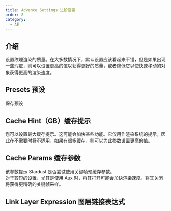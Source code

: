 ```yaml
---
title: Advance Settings 进阶设置
order: 8
category:
  - AE
---
```


## 介绍

设置纹理渲染的质量。在大多数情况下，默认设置应该看起来不错，但是如果出现一些瑕疵，则可以设置更高的值以获得更好的质量，或者降低它以使快速移动的对象获得更高的渲染速度。

## Presets 预设

保存预设

## Cache Hint（GB）缓存提示

您可以设置最大缓存提示。这可能会加快某些功能。它仅用作渲染系统的提示，因此在不需要时将不适用，如果有很多缓存，则可以为此参数设置更高的值。

## Cache Params 缓存参数

该参数提示 Stardust 是否尝试使用关键帧预缓存参数。  
对于较短的设置，尤其是使用 Aux 时，将其打开可能会加快渲染速度。将其关闭将获得更精确的关键帧采样。

## Link Layer Expression 图层链接表达式
